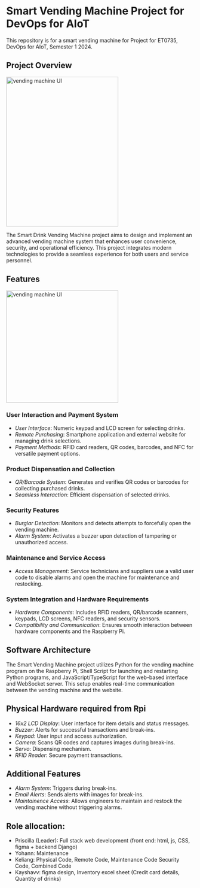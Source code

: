# Smart Vending Machine Project for DevOps for AIoT
This repository is for a smart vending machine for Project for ET0735, DevOps for AIoT, Semester 1 2024.

## Project Overview
<img src="https://github.com/ET0735-DevOps-AIoT-AY2410/DCPE_2A_05_Group2/assets/145007633/26785512-8b75-4385-a1d2-187b447be92d" alt="vending machine UI" width="300" height="400">

The Smart Drink Vending Machine project aims to design and implement an advanced vending machine system that enhances user convenience, security, and operational efficiency. This project integrates modern technologies to provide a seamless experience for both users and service personnel.

## Features

<img src="https://github.com/ET0735-DevOps-AIoT-AY2410/DCPE_2A_05_Group2/assets/145007633/2f869fc4-44cd-4f6c-9374-58c4b6c227c8" alt="vending machine UI" width="300">


### User Interaction and Payment System
- *User Interface*: Numeric keypad and LCD screen for selecting drinks.
- *Remote Purchasing*: Smartphone application and external website for managing drink selections.
- *Payment Methods*: RFID card readers, QR codes, barcodes, and NFC for versatile payment options.

### Product Dispensation and Collection
- *QR/Barcode System*: Generates and verifies QR codes or barcodes for collecting purchased drinks.
- *Seamless Interaction*: Efficient dispensation of selected drinks.

### Security Features
- *Burglar Detection*: Monitors and detects attempts to forcefully open the vending machine.
- *Alarm System*: Activates a buzzer upon detection of tampering or unauthorized access.

### Maintenance and Service Access
- *Access Management*: Service technicians and suppliers use a valid user code to disable alarms and open the machine for maintenance and restocking.

### System Integration and Hardware Requirements
- *Hardware Components*: Includes RFID readers, QR/barcode scanners, keypads, LCD screens, NFC readers, and security sensors.
- *Compatibility and Communication*: Ensures smooth interaction between hardware components and the Raspberry Pi.

## Software Architecture

The Smart Vending Machine project utilizes Python for the vending machine program on the Raspberry Pi, Shell Script for launching and restarting Python programs, and JavaScript/TypeScript for the web-based interface and WebSocket server. This setup enables real-time communication between the vending machine and the website.

## Physical Hardware required from Rpi

- *16x2 LCD Display*: User interface for item details and status messages.
- *Buzzer*: Alerts for successful transactions and break-ins.
- *Keypad*: User input and access authorization.
- *Camera*: Scans QR codes and captures images during break-ins.
- *Servo*: Dispensing mechanism.
- *RFID Reader*: Secure payment transactions.


## Additional Features

- *Alarm System*: Triggers during break-ins.
- *Email Alerts*: Sends alerts with images for break-ins.
- *Maintainence Access*: Allows engineers to maintain and restock the vending machine without triggering alarms.


## Role allocation:
- Priscilla (Leader):  Full stack web development (front end: html, js, CSS, figma + backend Django)
- Yohann: Maintenance
- Keliang: Physical Code, Remote Code, Maintenance Code Security Code, Combined Code
- Kayshavv: figma design, Inventory excel sheet (Credit card details, Quantity of drinks)
